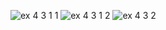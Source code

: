 ![ex 4 3 1 1](https://github.com/65030034/03376836-OOP-2566-Lab-04/assets/144875017/b605421f-e95f-4939-964a-0481ea79bf2d)
![ex 4 3 1 2](https://github.com/65030034/03376836-OOP-2566-Lab-04/assets/144875017/f6d26731-0da0-4cda-96f5-8a246b37431a)
![ex 4 3 2](https://github.com/65030034/03376836-OOP-2566-Lab-04/assets/144875017/ea9ca649-1d71-4b28-84d1-8f12f3d37056)
